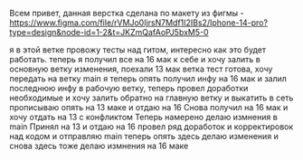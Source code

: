 Всем привет, данная верстка сделана по макету из фигмы - https://www.figma.com/file/rVMJo0IjrsN7Mdf1I2IBs2/Iphone-14-pro?type=design&node-id=1-2&t=JKZmQafAoPJ5bxM5-0

я в этой ветке провожу тесты над гитом, интересно как это будет работать.
теперь я получил все на 16 мак к себе и хочу залить в основную ветку изменения, поехали
13 мак ветка тест готова, хочу передать на ветку main
я теперь опять получил инфу на 16 мак и залил последнюю инфу в рабочую ветку, теперь провел доработки необходимые и хочу залить обратно на главную ветку и выкатить в сеть
прописываю опять на 13 маке и отдаю на 16
Снова получил на 16 мак и хочу отдать на 13 с конфликтом
Теперь намерено делаю измнения в main
Принял на 13 и отдаю на 16
провел ряд доработок и корректировок над кодом и отправляю main
теперь опять здесь делаю изменения
и снова здесь тоже делаю измнения на 16 маке
